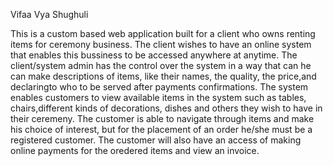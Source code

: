 Vifaa Vya Shughuli

This is a custom based web application built for a client who owns renting items for ceremony business.
The client wishes to have an online system that enables this bussiness to be accessed anywhere at anytime.
The client/system admin has the control over the system in a way that can he can make descriptions of items, like their names, the quality, the price,and declaringto who to be served after payments confirmations.
The system enables customers to view available items in the system such as tables, chairs,different kinds of decorations, dishes and others they wish to have in their ceremeny.
The customer is able to navigate through items and make his choice of interest, but for the placement of an order he/she must be a registered customer.
The customer will also have an access of making  online payments for the oredered items and view an invoice.
